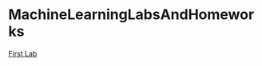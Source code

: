 # MachineLearningLabsAndHomeworks
[First Lab](https://github.com/B3aRrrr/M8LabsAndHomeworks/blob/main/ML_FirstLab.ipynb)

